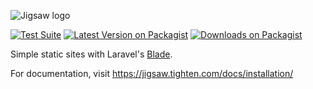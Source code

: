 ![Jigsaw logo](https://raw.githubusercontent.com/tighten/jigsaw/main/jigsaw-banner.png)

[![Test Suite](https://github.com/tighten/jigsaw/actions/workflows/test.yml/badge.svg)](https://github.com/tighten/jigsaw/actions/workflows/test.yml)
[![Latest Version on Packagist](https://img.shields.io/packagist/v/tightenco/jigsaw.svg?style=flat)](https://packagist.org/packages/tightenco/jigsaw)
[![Downloads on Packagist](https://img.shields.io/packagist/dt/tightenco/jigsaw.svg?style=flat)](https://packagist.org/packages/tightenco/jigsaw)

Simple static sites with Laravel's [Blade](https://laravel.com/docs/blade).

For documentation, visit https://jigsaw.tighten.com/docs/installation/
